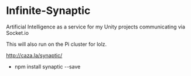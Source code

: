 # Infinite-Synaptic
Artificial Intelligence as a service for my Unity projects communicating via Socket.io

This will also run on the Pi cluster for lolz.


http://caza.la/synaptic/

* npm install synaptic --save
